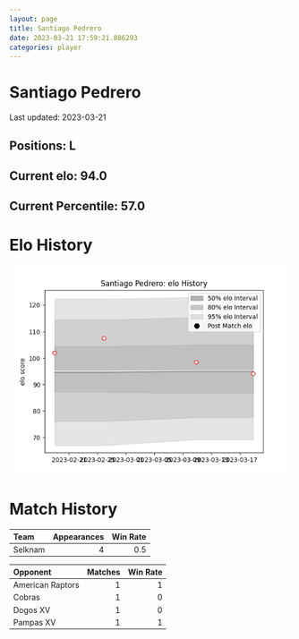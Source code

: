 ```yaml
---  
layout: page  
title: Santiago Pedrero  
date: 2023-03-21 17:59:21.886293  
categories: player  
---
```

# Santiago Pedrero


Last updated: 2023-03-21
## Positions: L

## Current elo: 94.0

## Current Percentile: 57.0

# Elo History


![elo history](history_SantiagoPedrero.png)
# Match History


| Team    |   Appearances |   Win Rate |
|:--------|--------------:|-----------:|
| Selknam |             4 |        0.5 |

| Opponent         |   Matches |   Win Rate |
|:-----------------|----------:|-----------:|
| American Raptors |         1 |          1 |
| Cobras           |         1 |          0 |
| Dogos XV         |         1 |          0 |
| Pampas XV        |         1 |          1 |